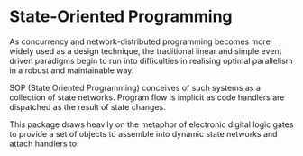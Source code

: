 State-Oriented Programming
==========================

As concurrency and network-distributed programming becomes more widely
used as a design technique, the traditional linear and simple event
driven paradigms begin to run into difficulties in realising optimal
parallelism in a robust and maintainable way.

SOP (State Oriented Programming) conceives of such systems as a
collection of state networks.  Program flow is implicit as code
handlers are dispatched as the result of state changes.

This package draws heavily on the metaphor of electronic digital
logic gates to provide a set of objects to assemble into dynamic
state networks and attach handlers to.


